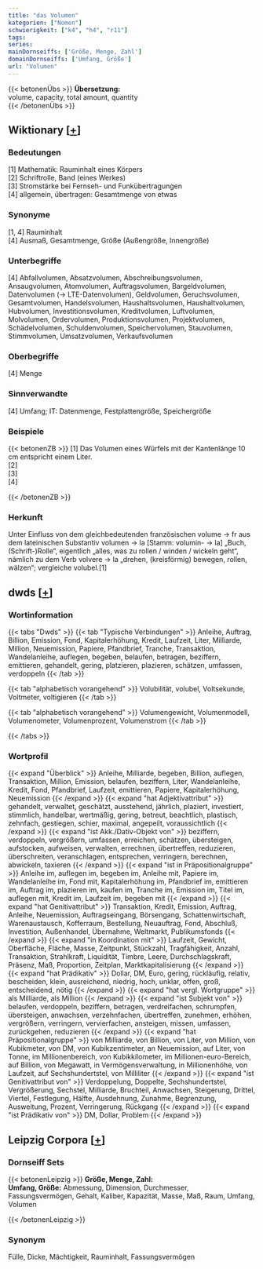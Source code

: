 ```yaml
---
title: "das Volumen"
kategorien: ["Nomen"]
schwierigkeit: ["k4", "h4", "r11"]
tags:
series:
mainDornseiffs: ['Größe, Menge, Zahl']
domainDornseiffs: ['Umfang, Größe']
url: "Volumen"
---
```


{{< betonenÜbs >}}
**Übersetzung:**  
volume, capacity, total amount, quantity  
{{< /betonenÜbs >}}

## Wiktionary [[+](https://de.wiktionary.org/wiki/Volumen)]

### Bedeutungen
[1] Mathematik: Rauminhalt eines Körpers  
[2] Schriftrolle, Band (eines Werkes)  
[3] Stromstärke bei Fernseh- und Funkübertragungen  
[4] allgemein, übertragen: Gesamtmenge von etwas  

### Synonyme
[1, 4] Rauminhalt  
[4] Ausmaß, Gesamtmenge, Größe (Außengröße, Innengröße)  

### Unterbegriffe
[4] Abfallvolumen, Absatzvolumen, Abschreibungsvolumen, Ansaugvolumen, Atomvolumen, Auftragsvolumen, Bargeldvolumen, Datenvolumen (→ LTE-Datenvolumen), Geldvolumen, Geruchsvolumen, Gesamtvolumen, Handelsvolumen, Haushaltsvolumen, Haushaltvolumen, Hubvolumen, Investitionsvolumen, Kreditvolumen, Luftvolumen, Molvolumen, Ordervolumen, Produktionsvolumen, Projektvolumen, Schädelvolumen, Schuldenvolumen, Speichervolumen, Stauvolumen, Stimmvolumen, Umsatzvolumen, Verkaufsvolumen  

### Oberbegriffe
[4] Menge  

### Sinnverwandte
[4] Umfang; IT: Datenmenge, Festplattengröße, Speichergröße  

### Beispiele
{{< betonenZB >}}
[1] Das Volumen eines Würfels mit der Kantenlänge 10 cm entspricht einem Liter.  
[2]  
[3]  
[4]  

{{< /betonenZB >}}
### Herkunft
Unter Einfluss von dem gleichbedeutenden französischen volume → fr aus dem lateinischen Substantiv volumen → la [Stamm: volumin- → la] „Buch, (Schrift-)Rolle“, eigentlich „alles, was zu rollen / winden / wickeln geht“, nämlich zu dem Verb volvere → la „drehen, (kreisförmig) bewegen, rollen, wälzen“; vergleiche volubel.[1]  



## dwds [[+](https://www.dwds.de/wb/Volumen)]

### Wortinformation
{{< tabs "Dwds" >}}
{{< tab "Typische Verbindungen" >}}
Anleihe, Auftrag, Billion, Emission, Fond, Kapitalerhöhung, Kredit, Laufzeit, Liter, Milliarde, Million, Neuemission, Papiere, Pfandbrief, Tranche, Transaktion, Wandelanleihe, auflegen, begeben, belaufen, betragen, beziffern, emittieren, gehandelt, gering, platzieren, plazieren, schätzen, umfassen, verdoppeln
{{< /tab >}}

{{< tab "alphabetisch vorangehend" >}}
Volubilität, volubel, Voltsekunde, Voltmeter, voltigieren
{{< /tab >}}

{{< tab "alphabetisch vorangehend" >}}
Volumengewicht, Volumenmodell, Volumenometer, Volumenprozent, Volumenstrom
{{< /tab >}}

{{< /tabs >}}

### Wortprofil
{{< expand "Überblick" >}} Anleihe, Milliarde, begeben, Billion, auflegen, Transaktion, Million, Emission, belaufen, beziffern, Liter, Wandelanleihe, Kredit, Fond, Pfandbrief, Laufzeit, emittieren, Papiere, Kapitalerhöhung, Neuemission {{< /expand >}}
{{< expand "hat Adjektivattribut" >}} gehandelt, verwaltet, geschätzt, ausstehend, jährlich, plaziert, investiert, stimmlich, handelbar, wertmäßig, gering, betreut, beachtlich, plastisch, zehnfach, gestiegen, schier, maximal, angepeilt, voraussichtlich {{< /expand >}}
{{< expand "ist Akk./Dativ-Objekt von" >}} beziffern, verdoppeln, vergrößern, umfassen, erreichen, schätzen, übersteigen, aufstocken, aufweisen, verwalten, errechnen, übertreffen, reduzieren, überschreiten, veranschlagen, entsprechen, verringern, berechnen, abwickeln, taxieren {{< /expand >}}
{{< expand "ist in Präpositionalgruppe" >}} Anleihe im, auflegen im, begeben im, Anleihe mit, Papiere im, Wandelanleihe im, Fond mit, Kapitalerhöhung im, Pfandbrief im, emittieren im, Auftrag im, plazieren im, kaufen im, Tranche im, Emission im, Titel im, auflegen mit, Kredit im, Laufzeit im, begeben mit {{< /expand >}}
{{< expand "hat Genitivattribut" >}} Transaktion, Kredit, Emission, Auftrag, Anleihe, Neuemission, Auftragseingang, Börsengang, Schattenwirtschaft, Warenaustausch, Kofferraum, Bestellung, Neuauftrag, Fond, Abschluß, Investition, Außenhandel, Übernahme, Weltmarkt, Publikumsfonds {{< /expand >}}
{{< expand "in Koordination mit" >}} Laufzeit, Gewicht, Oberfläche, Fläche, Masse, Zeitpunkt, Stückzahl, Tragfähigkeit, Anzahl, Transaktion, Strahlkraft, Liquidität, Timbre, Leere, Durchschlagskraft, Präsenz, Maß, Proportion, Zeitplan, Marktkapitalisierung {{< /expand >}}
{{< expand "hat Prädikativ" >}} Dollar, DM, Euro, gering, rückläufig, relativ, bescheiden, klein, ausreichend, niedrig, hoch, unklar, offen, groß, entscheidend, nötig {{< /expand >}}
{{< expand "hat vergl. Wortgruppe" >}} als Milliarde, als Million {{< /expand >}}
{{< expand "ist Subjekt von" >}} belaufen, verdoppeln, beziffern, betragen, verdreifachen, schrumpfen, übersteigen, anwachsen, verzehnfachen, übertreffen, zunehmen, erhöhen, vergrößern, verringern, vervierfachen, ansteigen, missen, umfassen, zurückgehen, reduzieren {{< /expand >}}
{{< expand "hat Präpositionalgruppe" >}} von Milliarde, von Billion, von Liter, von Million, von Kubikmeter, von DM, von Kubikzentimeter, an Neuemission, auf Liter, von Tonne, im Millionenbereich, von Kubikkilometer, im Millionen-euro-Bereich, auf Billion, von Megawatt, in Vermögensverwaltung, in Millionenhöhe, von Laufzeit, auf Sechshundertstel, von Milliliter {{< /expand >}}
{{< expand "ist Genitivattribut von" >}} Verdoppelung, Doppelte, Sechshundertstel, Vergrößerung, Sechstel, Milliarde, Bruchteil, Anwachsen, Steigerung, Drittel, Viertel, Festlegung, Hälfte, Ausdehnung, Zunahme, Begrenzung, Ausweitung, Prozent, Verringerung, Rückgang {{< /expand >}}
{{< expand "ist Prädikativ von" >}} DM, Dollar, Problem {{< /expand >}}

## Leipzig Corpora [[+](https://corpora.uni-leipzig.de/en/res?word=Volumen&corpusId=deu_newscrawl-public_2018)]

### Dornseiff Sets
{{< betonenLeipzig >}}
**Größe, Menge, Zahl:**  
**Umfang, Größe:** Abmessung, Dimension, Durchmesser, Fassungsvermögen, Gehalt, Kaliber, Kapazität, Masse, Maß, Raum, Umfang, Volumen  

{{< /betonenLeipzig >}}

### Synonym
Fülle, Dicke, Mächtigkeit, Rauminhalt, Fassungsvermögen

